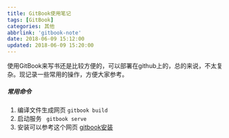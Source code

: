 ```yaml
---
title: GitBook使用笔记
tags: [GitBook]
categories: 其他
abbrlink: 'gitbook-note'
date: 2018-06-09 15:12:00
updated: 2018-06-09 15:20:00
---
```

<div class="note info">使用GitBook来写书还是比较方便的，可以部署在github上的，总的来说，不太复杂。现记录一些常用的操作，方便大家参考。</div>


##### 常用命令
1. 编译文件生成网页		` gitbook build `
2. 启动服务		` gitbook serve`
3. 安装可以参考这个网页 [gitbook安装](https://www.jianshu.com/p/421cc442f06c)